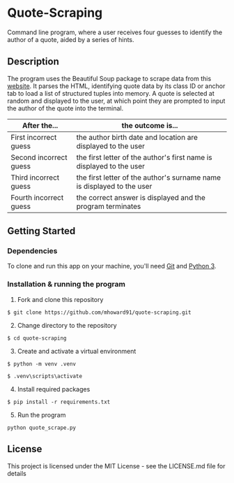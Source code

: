 # Quote-Scraping

Command line program, where a user receives four guesses to identify the author of a quote, aided by a series of hints.

## Description

The program uses the Beautiful Soup package to scrape data from this [website](http://quotes.toscrape.com/). It parses the HTML, identifying quote data by its class ID or anchor tab to load a list of structured tuples into memory. A quote is selected at random and displayed to the user, at which point they are prompted to input the author of the quote into the terminal.

| After the... | the outcome is... |
| --- | --- |
| First incorrect guess | the author birth date and location are displayed to the user |
| Second incorrect guess | the first letter of the author's first name is displayed to the user |
| Third incorrect guess | the first letter of the author's surname name is displayed to the user |
| Fourth incorrect guess | the correct answer is displayed and the program terminates |

## Getting Started

### Dependencies

To clone and run this app on your machine, you'll need [Git](https://git-scm.com) and [Python 3](http://python.org/).

### Installation & running the program 


1. Fork and clone this repository
```
$ git clone https://github.com/mhoward91/quote-scraping.git
```

2. Change directory to the repository
```
$ cd quote-scraping
```

3. Create and activate a virtual environment
```
$ python -m venv .venv

$ .venv\scripts\activate
```

4. Install required packages
```
$ pip install -r requirements.txt
```

5. Run the program
```
python quote_scrape.py
```

## License

This project is licensed under the MIT License - see the LICENSE.md file for details
